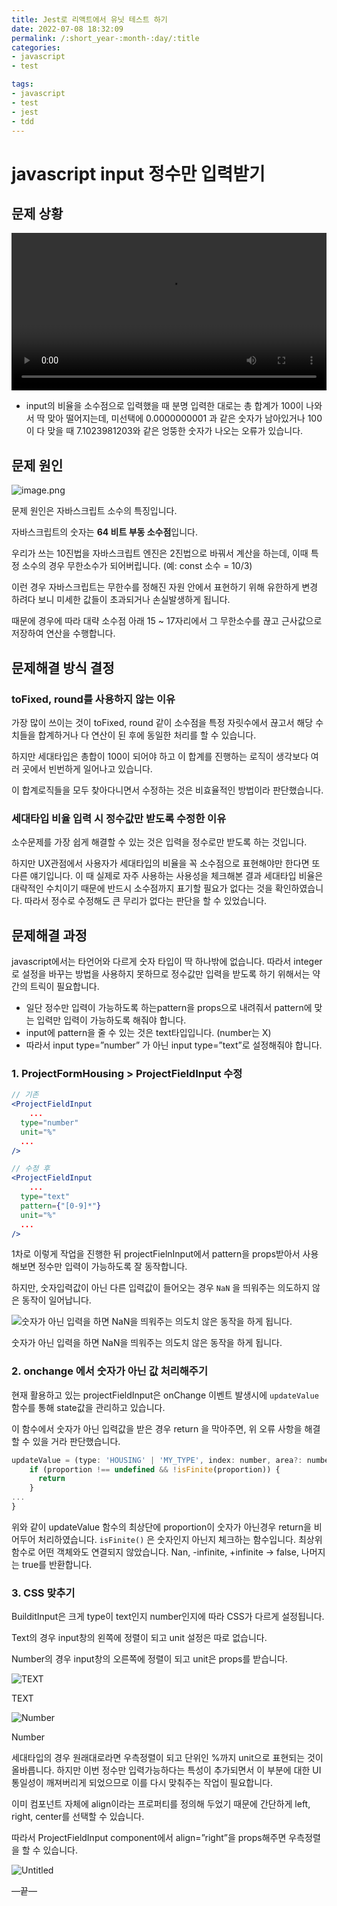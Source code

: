```yaml
---
title: Jest로 리액트에서 유닛 테스트 하기
date: 2022-07-08 18:32:09
permalink: /:short_year-:month-:day/:title
categories:
- javascript
- test

tags:
- javascript
- test
- jest
- tdd
---
```


# javascript input 정수만 입력받기

## 문제 상황

<video src="/assets/data/소수점오류.mp4" width="100%" autoplay controls loop></video>

- input의 비율을 소수점으로 입력했을 때 분명 입력한 대로는 총 합계가 100이 나와서 딱 맞아 떨어지는데, 미선택에 0.0000000001 과 같은 숫자가 남아있거나 100이 다 맞을 때 7.1023981203와 같은 엉뚱한 숫자가 나오는 오류가 있습니다.



## 문제 원인

![image.png](/assets/img/javascriptinput정수만입력받기1.png)

문제 원인은 자바스크립트 소수의 특징입니다.

자바스크립트의 숫자는 ****64 비트 부동 소수점****입니다.

우리가 쓰는 10진법을 자바스크립트 엔진은 2진법으로 바꿔서 계산을 하는데, 이때 특정 소수의 경우 무한소수가 되어버립니다. (예: const 소수 = 10/3)

이런 경우 자바스크립트는 무한수를 정해진 자원 안에서 표현하기 위해 유한하게 변경 하려다 보니 미세한 값들이 초과되거나 손실발생하게 됩니다.

때문에 경우에 따라 대략 소수점 아래 15 ~ 17자리에서 그 무한소수를 끊고 근사값으로 저장하여 연산을 수행합니다.



## 문제해결 방식 결정

### toFixed, round를 사용하지 않는 이유

가장 많이 쓰이는 것이 toFixed, round 같이 소수점을 특정 자릿수에서 끊고서 해당 수치들을 합계하거나 다 연산이 된 후에 동일한 처리를 할 수 있습니다.

하지만 세대타입은 총합이 100이 되어야 하고 이 합계를 진행하는 로직이 생각보다 여러 곳에서 빈번하게 일어나고 있습니다.

이 합계로직들을 모두 찾아다니면서 수정하는 것은 비효율적인 방법이라 판단했습니다.

### 세대타입 비율 입력 시 정수값만 받도록 수정한 이유

소수문제를 가장 쉽게 해결할 수 있는 것은 입력을 정수로만 받도록 하는 것입니다.

하지만 UX관점에서 사용자가 세대타입의 비율을 꼭 소수점으로 표현해야만 한다면 또 다른 얘기입니다. 이 때 실제로 자주 사용하는 사용성을 체크해본 결과 세대타입 비율은 대략적인 수치이기 때문에 반드시 소수점까지 표기할 필요가 없다는 것을 확인하였습니다. 따라서 정수로 수정해도 큰 무리가 없다는 판단을 할 수 있었습니다.



## 문제해결 과정

javascript에서는 타언어와 다르게 숫자 타입이 딱 하나밖에 없습니다. 따라서 integer로 설정을 바꾸는 방법을 사용하지 못하므로 정수값만 입력을 받도록 하기 위해서는 약간의 트릭이 필요합니다.

- 일단 정수만 입력이 가능하도록 하는pattern을 props으로 내려줘서 pattern에 맞는 입력만 입력이 가능하도록 해줘야 합니다.
- input에 pattern을 줄 수 있는 것은 text타입입니다. (number는 X)
- 따라서 input type=”number” 가 아닌 input type=”text”로 설정해줘야 합니다.

### 1. ProjectFormHousing > ProjectFieldInput 수정

```jsx
// 기존
<ProjectFieldInput
	...
  type="number"
  unit="%"
  ...
/>
```

```jsx
// 수정 후
<ProjectFieldInput
	...
  type="text"
  pattern={"[0-9]*"}
  unit="%"
  ...
/>
```

1차로 이렇게 작업을 진행한 뒤 projectFielnInput에서 pattern을 props받아서 사용해보면 정수만 입력이 가능하도록 잘 동작합니다.

하지만, 숫자입력값이 아닌 다른 입력값이 들어오는 경우 `NaN` 을 띄워주는 의도하지 않은 동작이 일어납니다.

![숫자가 아닌 입력을 하면 NaN을 띄워주는 의도치 않은 동작을 하게 됩니다.](/assets/img/javascriptinput정수만입력받기2.png)

숫자가 아닌 입력을 하면 NaN을 띄워주는 의도치 않은 동작을 하게 됩니다.

### 2. onchange 에서 숫자가 아닌 값 처리해주기

현재 활용하고 있는 projectFieldInput은 onChange 이벤트 발생시에 `updateValue` 함수를 통해 state값을 관리하고 있습니다.

이 함수에서 숫자가 아닌 입력값을 받은 경우 return 을 막아주면, 위 오류 사항을 해결할 수 있을 거라 판단했습니다.

```jsx
updateValue = (type: 'HOUSING' | 'MY_TYPE', index: number, area?: number, bay?: number, proportion?: number, userdef?: boolean) => {
    if (proportion !== undefined && !isFinite(proportion)) {
      return
    }
...
}
```

위와 같이 updateValue 함수의 최상단에 proportion이 숫자가 아닌경우 return을 비어두어 처리하였습니다. `isFinite()` 은 숫자인지 아닌지 체크하는 함수입니다. 최상위 함수로 어떤 객체와도 연결되지 않았습니다. Nan, -infinite, +infinite → false, 나머지는 true를 반환합니다.

### 3. CSS 맞추기

BuilditInput은 크게 type이 text인지 number인지에 따라 CSS가 다르게 설정됩니다.

Text의 경우 input창의 왼쪽에 정렬이 되고 unit 설정은 따로 없습니다.

Number의 경우 input창의 오른쪽에 정렬이 되고 unit은 props를 받습니다.

![TEXT](/assets/img/javascriptinput정수만입력받기3.png)

TEXT

![Number](/assets/img/javascriptinput정수만입력받기4.png)

Number

세대타입의 경우 원래대로라면 우측정렬이 되고 단위인 %까지 unit으로 표현되는 것이 올바릅니다. 하지만 이번 정수만 입력가능하다는 특성이 추가되면서 이 부분에 대한 UI통일성이 깨져버리게 되었으므로 이를 다시 맞춰주는 작업이 필요합니다.

이미 컴포넌트 자체에 align이라는 프로퍼티를 정의해 두었기 때문에 간단하게 left, right, center를 선택할 수 있습니다.

따라서 ProjectFieldInput component에서 align=”right”을 props해주면 우측정렬을 할 수 있습니다.

![Untitled](/assets/img/javascriptinput정수만입력받기5.png)

—끝—